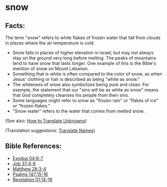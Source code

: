 # snow #

## Facts: ##

The term "snow" refers to white flakes of frozen water that fall from clouds in places where the air temperature is cold.

* Snow falls in places of higher elevation in Israel, but may not always stay on the ground very long before melting. The peaks of mountains tend to have snow that lasts longer. One example of this is the Bible's mention of snow on Mount Lebanon. 
* Something that is white is often compared to the color of snow, as when Jesus' clothing or hair is described as being "white as snow." 
* The whiteness of snow also symbolizes being pure and clean. For example, the statement that our "sins will be as white as snow" means that God completely cleanses his people from their sins.
* Some languages might refer to snow as "frozen rain" or "flakes of ice" or "frozen flakes."
* "Snow water" refers to the water that comes from melted snow.

(See also: [How to Translate Unknowns](en/ta-vol1/translate/man/translate-unknown))

(Translation suggestions: [Translate Names](en/ta-vol1/translate/man/translate-names))



## Bible References: ##

* [Exodus 04:6-7](en/tn/exo/help/04/06)
* [Job 37:4-6](en/tn/job/help/37/04)
* [Matthew 28:3-4](en/tn/mat/help/28/03)
* [Psalms 147:15-16](en/tn/psa/help/147/15)
* [Revelation 01:14-16](en/tn/rev/help/01/14)